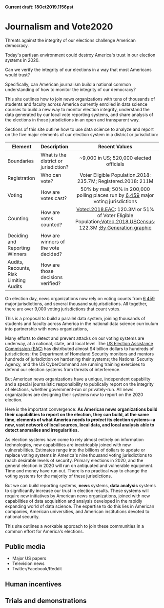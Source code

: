 
#### Current draft: 18Oct2019.1156pst
# Journalism and Vote2020

Threats against the integrity of our elections challenge American democracy.

Today's partisan environment could destroy America's trust in our election systems in 2020.

Can we verify the integrity of our elections in a way that most Americans would trust?

Specifically, can American journalism build a national common understanding of how to monitor the integrity of our democracy?

This site outlines how to join news organizations with tens of thousands of students and faculty across America currently enrolled in data science courses to build a new way to monitor election integrity, understand the data generated by our local vote reporting systems, and share analysis of the elections in those jurisdictions in an open and transparent way.

Sections of this site outline how to use data science to analyze and report on the five major elements of our election system in a district or jurisdiction:

|Element | Description |Recent Values
| --- | :---  |:---:
| Boundaries|What is the district or jurisdiction?| ~9,000 in US; 520,000 elected officials
| Registration|Who can vote?|Voter Eligible Population.2018: 235.7M; Registered.2018: 211M
|Voting   | How are votes cast?  | 50% by mail; 50% in 200,000 polling places run by [6,459](https://www.eac.gov/assets/1/6/2018_EAVS_Report.pdf) major voting jurisdictions
|Counting |How are votes counted? |[Voted.2018.EAC](https://www.eac.gov/assets/1/6/2018_EAVS_Report.pdf): 120.3M or 51% of Voter Eligible Population;[Voted.2018.USCensus](https://www.census.gov/data/tables/time-series/demo/voting-and-registration/p20-583.html): 122.3M ;[By Generation graphic](https://pewrsr.ch/2WwQE3W)
| Deciding and Reporting Winners| How are winners of the vote decided? |
|Audits, Recounts, Risk Limiting Audits| How are those decisions verified?


On election day, news organizations now rely on voting counts from [6,459](https://www.eac.gov/assets/1/6/2018_EAVS_Report.pdf) major jurisdictions, and several thousand subjurisdictions. All together, there are over 9,000 voting jurisdictions that count votes.

This is a proposal to build a parallel data system, joining thousands of students and faculty across America in the national data science curriculum into partnership with news organizations,


Many efforts to detect and prevent attacks on our voting systems are underway, at a national, state, and local level.
The [US Election Assistance Commission (EAC)](https://www.eac.gov/payments-and-grants/hava-funds-state-chart-view/) has distributed almost $4 billion dollars to hundreds of jurisdictions; the Department of Homeland Security monitors and mentors hundreds of jurisdiction on hardening their systems; the National Security Agency, and the US CyberCommand are running training exercises to defend our election systems from threats of interference.

But American news organizations have a unique, independent capability and a special journalistic responsibility to publically report on the integrity of elections, whether government-run or privately-run.  All news organizations are designing their systems now to report on the 2020 election.

Here is the important convergence: **As American news organizations build their capabilities to report on the election, they can build, at the same time, elements of what America needs to _protect_ its election systems--a new, vast network of local sources, local data, and local analysis able to detect anomalies and irregularities.**

As election systems have come to rely almost entirely  on information technologies, new capabilities are inextricably joined with new vulnerabilities. Estimates range into the billions of dollars to update or replace voting systems in America's nine thousand voting jurisdictions to reach desirable levels of security.  Primary elections in 2020, and the general election in 2020 will run on antiquated and vulnerable equipment. Time and money have run out. There is no practical way to change the voting systems for the majority of these jurisdictions.

But we can build reporting systems, **news** systems, **data analysis** systems to significantly increase our trust in election results. These systems will require new initiatives by American news organizations, joined with new capabilities of data acquisition and analysis developed in the rapidly expanding world of data science. The expertise to do this lies in American companies, American universities, and American institutions devoted to national security.

This site outlines a workable approach to join these communities in a common effort for America's elections.



## Public media
- Major US papers
- Television news
- Twitter/Facebook/Reddit




## Human incentives


## Trials and demonstrations
